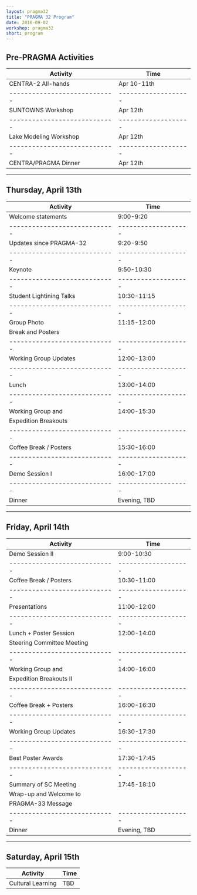 ```yaml
---
layout: pragma32
title: "PRAGMA 32 Program"
date: 2016-09-02
workshop: pragma32
short: program
---
```



## Pre-PRAGMA Activities 
 
 
Activity                    | Time
----------------------------|-------------------
CENTRA-2 All-hands          | Apr 10-11th
----------------------------|-------------------
SUNTOWNS Workshop           | Apr 12th
----------------------------|-------------------
Lake Modeling Workshop      | Apr 12th
----------------------------|-------------------
CENTRA/PRAGMA Dinner        | Apr 12th
 
 
---
 
 
## Thursday, April 13th
 
 
Activity                    | Time
----------------------------|-------------------
Welcome statements          | 9:00-9:20
----------------------------|-------------------
Updates since PRAGMA-32     | 9:20-9:50
----------------------------|-------------------
Keynote                     | 9:50-10:30
----------------------------|-------------------
Student Lightining Talks    | 10:30-11:15
----------------------------|-------------------
Group Photo                 | 11:15-12:00
Break and Posters           |
----------------------------|-------------------
Working Group Updates       | 12:00-13:00
----------------------------|-------------------
Lunch                       | 13:00-14:00
----------------------------|-------------------
Working Group and           | 14:00-15:30
Expedition Breakouts        |
----------------------------|-------------------
Coffee Break / Posters      | 15:30-16:00
----------------------------|-------------------
Demo Session I              | 16:00-17:00
----------------------------|-------------------
Dinner                      | Evening, TBD
 
 
---
 
 
## Friday, April 14th
 
 
Activity                    | Time
----------------------------|-------------------
Demo Session II             | 9:00-10:30
----------------------------|-------------------
Coffee Break / Posters      | 10:30-11:00
----------------------------|-------------------
Presentations               | 11:00-12:00
----------------------------|-------------------
Lunch + Poster Session      | 12:00-14:00
Steering Committee Meeting  |
----------------------------|-------------------
Working Group and           | 14:00-16:00
Expedition Breakouts II     |
----------------------------|-------------------
Coffee Break + Posters      | 16:00-16:30
----------------------------|-------------------
Working Group Updates       | 16:30-17:30
----------------------------|-------------------
Best Poster Awards          | 17:30-17:45
----------------------------|-------------------
Summary of SC Meeting       | 17:45-18:10
Wrap-up and Welcome to      |
PRAGMA-33 Message           |
----------------------------|-------------------
Dinner                      | Evening, TBD
 
 
---
 
 
## Saturday, April 15th
 
 
Activity                    | Time
----------------------------|-------------------
Cultural Learning           | TBD



